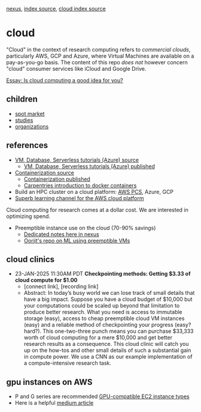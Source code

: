 [nexus](https://robfatland.github.io/nexus), [index source](https://github.com/robfatland/nexus/blob/gh-pages/index.md), [cloud index source](https://github.com/robfatland/nexus/blob/gh-pages/cloud/index.md)


# cloud


"Cloud" in the context of research computing refers to *commercial clouds*, particularly AWS, GCP and Azure,
where Virtual Machines are available on a pay-as-you-go basis. The content of this repo *does not* however
concern "cloud" consumer services like iCloud and Google Drive.


[Essay: Is cloud computing a good idea for you?](https://github.com/robfatland/nexus/blob/gh-pages/bash/index.md#the-basic-idea-here)


## children


- [spot market](https://github.com/robfatland/nexus/blob/gh-pages/cloud/spot.md) 
- [studies](https://github.com/robfatland/nexus/blob/gh-pages/cloud/studies.md)
- [organizations](https://github.com/robfatland/nexus/blob/gh-pages/cloud/organizations.md)


## references


- [VM, Database, Serverless tutorials (Azure) source](https://github.com/cloudbank-project/az-serverless-tutorial/tree/main)
    - [VM, Database, Serverless tutorials (Azure) published](https://cloudbank-project.github.io/az-serverless-tutorial/)
- [Containerization source](https://github.com/naclomi/containers-tutorial)
    - [Containerization published](https://naclomi.github.io/containers-tutorial/)
    - [Carpentries introduction to docker containers](https://carpentries-incubator.github.io/docker-introduction/)
- Build an HPC cluster on a cloud platform: [AWS PCS](https://youtu.be/ciHU2fDzhSc?si=mVxL8qAjJALq8vl8), Azure, GCP
- [Superb learning channel for the AWS cloud platform](https://www.youtube.com/@TechHpc)



Cloud computing for research comes at a dollar cost. We are interested in optimizing spend.



* Preemptible instance use on the cloud (70-90% savings)
    * [Dedicated notes here in nexus](https://github.com/robfatland/nexus/edit/gh-pages/cloud/spot.md)
    * [Oorjit's repo on ML using preemptible VMs](https://github.com/oorjitchowdhary/ml-training-preemptible-vms/blob/main/README.md)


## cloud clinics


* 23-JAN-2025 11:30AM PDT **Checkpointing methods: Getting $3.33 of cloud compute for $1.00**
    * [connect link], [recording link]  
    * Abstract: In today’s busy world we can lose track of small details that have a big impact.
Suppose you have a cloud budget of $10,000 but your computations could be scaled up beyond
that limitation to produce better research. What you need is access to immutable storage (easy),
access to cheap preemptible cloud VM instances (easy) and a reliable method of checkpointing
your progress (easy? hard?). This one-two-three punch means you can purchase $33,333 worth of
cloud computing for a mere $10,000 and get better research results as a consequence. This cloud
clinic will catch you up on the how-tos and other small details of such a substantial gain in
compute power. We use a CNN as our example implementation of a compute-intensive research task.



## gpu instances on AWS


- P and G series are recommended [GPU-compatible EC2 instance types](https://docs.aws.amazon.com/dlami/latest/devguide/gpu.html)
- Here is a helpful [medium article](https://nishant-parmar.medium.com/using-aws-g-and-p-series-ec2-instances-for-high-quality-rendering-cloud-gaming-and-machine-55195075334c)
